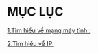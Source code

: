 
# **MỤC LỤC**
[1.Tìm hiểu về mạng máy tính :](/docs/1.Tim_hieu_ve_mang_may_tinh.md)  

[2.Tìm hiểu về IP:](/docs/2.Tim_hieu_ve_IP.md)
